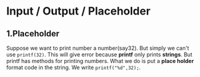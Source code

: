 # Input / Output / Placeholder

## 1.Placeholder
Suppose we want to print number a number(say32). But simply we can't use ```printf(32)```. This will give error because **printf** only prints **strings**. But printf has methods for printing numbers. What we do is put a **place holder** format code in the string.
We write ```printf("%d",32);```.
